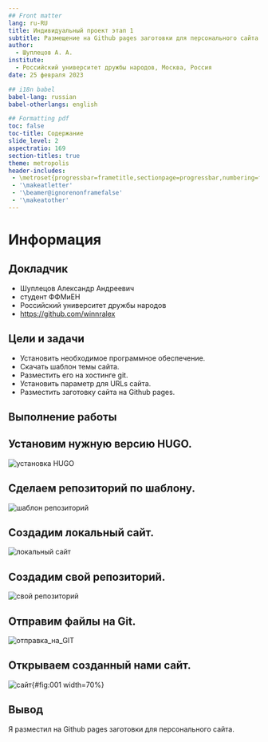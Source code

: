 ```yaml
---
## Front matter
lang: ru-RU
title: Индивидуальный проект этап 1
subtitle: Размещение на Github pages заготовки для персонального сайта.
author:
  - Шуплецов А. А.
institute:
  - Российский университет дружбы народов, Москва, Россия
date: 25 февраля 2023

## i18n babel
babel-lang: russian
babel-otherlangs: english

## Formatting pdf
toc: false
toc-title: Содержание
slide_level: 2
aspectratio: 169
section-titles: true
theme: metropolis
header-includes:
 - \metroset{progressbar=frametitle,sectionpage=progressbar,numbering=fraction}
 - '\makeatletter'
 - '\beamer@ignorenonframefalse'
 - '\makeatother'
---
```


# Информация

## Докладчик

  * Шуплецов Александр Андреевич
  * студент ФФМиЕН
  * Российский университет дружбы народов
  * https://github.com/winnralex

## Цели и задачи

- Установить необходимое программное обеспечение.
- Скачать шаблон темы сайта.
- Разместить его на хостинге git.
- Установить параметр для URLs сайта.
- Разместить заготовку сайта на Github pages.


## Выполнение работы

## Установим нужную версию HUGO.

![установка HUGO](image/установка_HUGO.jpg)

## Сделаем репозиторий по шаблону.

![шаблон репозиторий](image/шаблон_репозиторий.jpg)

## Создадим локальный сайт.

![локальный сайт](image/локальный_сайт.jpg)

## Создадим свой репозиторий.

![свой репозиторий](image/свой_репозиторий.jpg)

## Отправим файлы на Git.

![отправка_на_GIT](image/отправка_на_GIT.jpg)

## Открываем созданный нами сайт.

![сайт](image/сайт.jpg){#fig:001 width=70%}

## Вывод

Я разместил на Github pages заготовки для персонального сайта.

